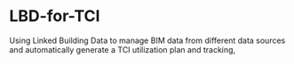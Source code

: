 # LBD-for-TCI
Using Linked Building Data to manage BIM data from different data sources and automatically generate a TCI utilization plan and tracking,
